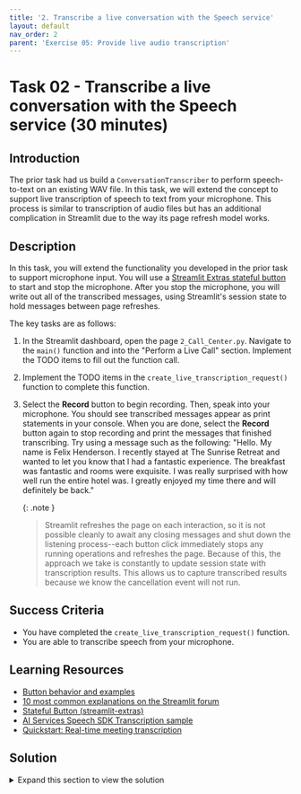 ```yaml
---
title: '2. Transcribe a live conversation with the Speech service'
layout: default
nav_order: 2
parent: 'Exercise 05: Provide live audio transcription'
---
```


# Task 02 - Transcribe a live conversation with the Speech service (30 minutes)

## Introduction

The prior task had us build a `ConversationTranscriber` to perform speech-to-text on an existing WAV file. In this task, we will extend the concept to support live transcription of speech to text from your microphone. This process is similar to transcription of audio files but has an additional complication in Streamlit due to the way its page refresh model works.

## Description

In this task, you will extend the functionality you developed in the prior task to support microphone input. You will use a [Streamlit Extras stateful button](https://arnaudmiribel.github.io/streamlit-extras/extras/stateful_button/) to start and stop the microphone. After you stop the microphone, you will write out all of the transcribed messages, using Streamlit's session state to hold messages between page refreshes.

The key tasks are as follows:

1. In the Streamlit dashboard, open the page `2_Call_Center.py`. Navigate to the `main()` function and into the "Perform a Live Call" section. Implement the TODO items to fill out the function call.
2. Implement the TODO items in the `create_live_transcription_request()` function to complete this function.
3. Select the **Record** button to begin recording. Then, speak into your microphone. You should see transcribed messages appear as print statements in your console. When you are done, select the **Record** button again to stop recording and print the messages that finished transcribing. Try using a message such as the following: "Hello. My name is Felix Henderson. I recently stayed at The Sunrise Retreat and wanted to let you know that I had a fantastic experience. The breakfast was fantastic and rooms were exquisite. I was really surprised with how well run the entire hotel was. I greatly enjoyed my time there and will definitely be back."

    {: .note }
    > Streamlit refreshes the page on each interaction, so it is not possible cleanly to await any closing messages and shut down the listening process--each button click immediately stops any running operations and refreshes the page. Because of this, the approach we take is constantly to update session state with transcription results. This allows us to capture transcribed results because we know the cancellation event will not run.

## Success Criteria

- You have completed the `create_live_transcription_request()` function.
- You are able to transcribe speech from your microphone.

## Learning Resources

- [Button behavior and examples](https://docs.streamlit.io/library/advanced-features/button-behavior-and-examples)
- [10 most common explanations on the Streamlit forum](https://blog.streamlit.io/10-most-common-explanations-on-the-streamlit-forum/)
- [Stateful Button (streamlit-extras)](https://arnaudmiribel.github.io/streamlit-extras/extras/stateful_button/)
- [AI Services Speech SDK Transcription sample](https://github.com/Azure-Samples/cognitive-services-speech-sdk/blob/master/samples/python/console/transcription_sample.py)
- [Quickstart: Real-time meeting transcription](https://learn.microsoft.com/azure/ai-services/speech-service/how-to-use-meeting-transcription?pivots=programming-language-python)

## Solution

<details markdown="block">
<summary>Expand this section to view the solution</summary>

- The code to implement the "Perform a Live Call" section in the `main()` function is as follows:

    ```python
    start_recording = stx.button("Record", key="recording_in_progress")
    if start_recording:
        with st.spinner("Transcribing your conversation..."):
            create_live_transcription_request(speech_key, speech_region)

    if 'transcription_results' in st.session_state:
        st.write(st.session_state.transcription_results)
    else:
        print("Nothing in transcription results!")
    ```

- The `create_live_transcription_request()` function uses the Azure AI Services Speech service to accept microphone input and perform speech-to-text transcription. It then returns the transcribed text as a list of utterances after you de-select the **Record** button.
  - The code for the completed `create_live_transcription_request()` function is as follows:

    ```python
    # Creates speech configuration with subscription information
    speech_config = speechsdk.SpeechConfig(subscription=speech_key, region=speech_region)
    speech_config.speech_recognition_language=speech_recognition_language
    transcriber = speechsdk.transcription.ConversationTranscriber(speech_config)

    done = False

    def handle_final_result(evt):
        all_results.append(evt.result.text)
        print(evt.result.text)

    all_results = []

    def stop_cb(evt: speechsdk.SessionEventArgs):
        """callback that signals to stop continuous transcription upon receiving an event `evt`"""
        print('CLOSING {}'.format(evt))
        nonlocal done
        done = True

    # Subscribe to the events fired by the conversation transcriber
    transcriber.transcribed.connect(handle_final_result)
    transcriber.session_started.connect(lambda evt: print('SESSION STARTED: {}'.format(evt)))
    transcriber.session_stopped.connect(lambda evt: print('SESSION STOPPED {}'.format(evt)))
    transcriber.canceled.connect(lambda evt: print('CANCELLED {}'.format(evt)))
    # stop continuous transcription on either session stopped or canceled events
    transcriber.session_stopped.connect(stop_cb)
    transcriber.canceled.connect(stop_cb)

    transcriber.start_transcribing_async()

    # Streamlit refreshes the page on each interaction,
    # so a clean start and stop isn't really possible with button presses.
    # Instead, we're constantly updating transcription results, so that way,
    # when the user clicks the button to stop, we can just stop updating the results.
    # This might not capture the final message, however, if the user stops before
    # we receive the message--we won't be able to call the stop event.
    while not done:
        st.session_state.transcription_results = all_results
        time.sleep(1)

    return
    ```

</details>
